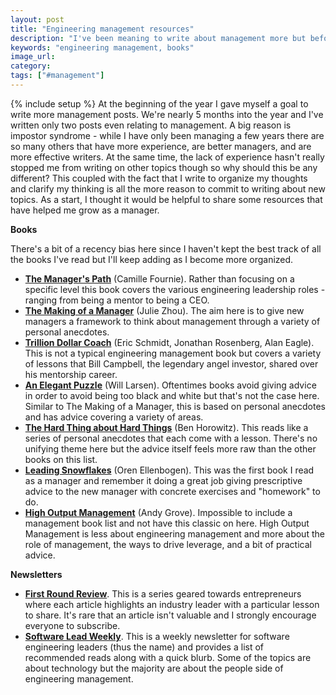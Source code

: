 ```yaml
---
layout: post
title: "Engineering management resources"
description: "I've been meaning to write about management more but before I start I wanted to share some of the books and newsletters I've found valuable in my evolution."
keywords: "engineering management, books"
image_url:
category:
tags: ["#management"]
---
```

{% include setup %}
At the beginning of the year I gave myself a goal to write more management posts. We're nearly 5 months into the year and I've written only two posts even relating to management. A big reason is impostor syndrome - while I have only been managing a few years there are so many others that have more experience, are better managers, and are more effective writers. At the same time, the lack of experience hasn't really stopped me from writing on other topics though so why should this be any different? This coupled with the fact that I write to organize my thoughts and clarify my thinking is all the more reason to commit to writing about new topics. As a start, I thought it would be helpful to share some resources that have helped me grow as a manager.

**Books**

There's a bit of a recency bias here since I haven't kept the best track of all the books I've read but I'll keep adding as I become more organized.

* **[The Manager's Path](https://www.amazon.com/Managers-Path-Leaders-Navigating-Growth-ebook/dp/B06XP3GJ7F/)** (Camille Fournie). Rather than focusing on a specific level this book covers the various engineering leadership roles - ranging from being a mentor to being a CEO.
* **[The Making of a Manager](https://www.amazon.com/Making-Manager-What-Everyone-Looks/dp/0735219567)** (Julie Zhou). The aim here is to give new managers a framework to think about management through a variety of personal anecdotes.
* **[Trillion Dollar Coach](https://www.amazon.com/Trillion-Dollar-Coach-Leadership-Playbook/dp/B07MVKGV9V/)** (Eric Schmidt, Jonathan Rosenberg, Alan Eagle). This is not a typical engineering management book but covers a variety of lessons that Bill Campbell, the legendary angel investor, shared over his mentorship career.
* **[An Elegant Puzzle](https://www.amazon.com/Elegant-Puzzle-Systems-Engineering-Management-ebook/dp/B07QYCHJ7V)** (Will Larsen). Oftentimes books avoid giving advice in order to avoid being too black and white but that's not the case here. Similar to The Making of a Manager, this is based on personal anecdotes and has advice covering a variety of areas.
* **[The Hard Thing about Hard Things](https://www.amazon.com/Hard-Thing-About-Things-Building/dp/0062273205)** (Ben Horowitz). This reads like a series of personal anecdotes that each come with a lesson. There's no unifying theme here but the advice itself feels more raw than the other books on this list.
* **[Leading Snowflakes](https://leadingsnowflakes.com/)** (Oren Ellenbogen). This was the first book I read as a manager and remember it doing a great job giving prescriptive advice to the new manager with concrete exercises and "homework" to do.
* **[High Output Management](https://www.amazon.com/High-Output-Management-Andrew-Grove/dp/0679762884)** (Andy Grove). Impossible to include a management book list and not have this classic on here. High Output Management is less about engineering management and more about the role of management, the ways to drive leverage, and a bit of practical advice.

**Newsletters**
* **[First Round Review](https://firstround.com/review/)**. This is a series geared towards entrepreneurs where each article highlights an industry leader with a particular lesson to share. It's rare that an article isn't valuable and I strongly encourage everyone to subscribe.
* **[Software Lead Weekly](https://softwareleadweekly.com/)**. This is a weekly newsletter for software engineering leaders (thus the name) and provides a list of recommended reads along with a quick blurb. Some of the topics are about technology but the majority are about the people side of engineering management.
